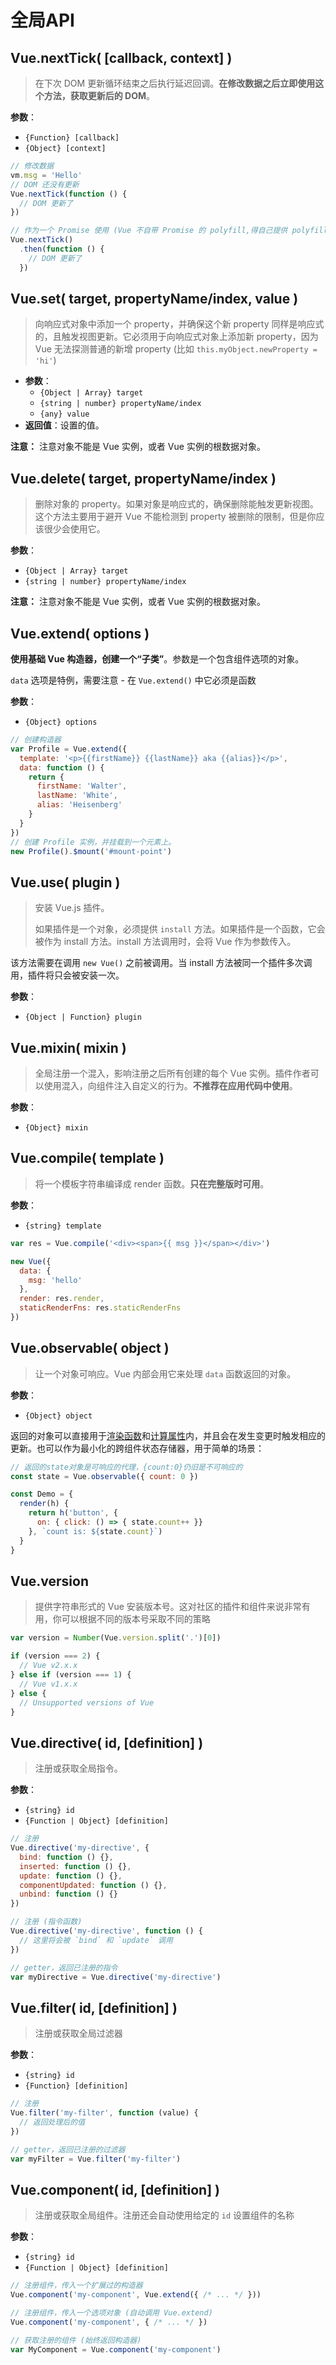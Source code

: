 # 全局API

## Vue.nextTick( [callback, context\] )

> 在下次 DOM 更新循环结束之后执行延迟回调。**在修改数据之后立即使用这个方法，获取更新后的 DOM**。

**参数**：

- `{Function} [callback]`
- `{Object} [context]`

```javascript
// 修改数据
vm.msg = 'Hello'
// DOM 还没有更新
Vue.nextTick(function () {
  // DOM 更新了
})

// 作为一个 Promise 使用 (Vue 不自带 Promise 的 polyfill,得自己提供 polyfill)
Vue.nextTick()
  .then(function () {
    // DOM 更新了
  })
```

## Vue.set( target, propertyName/index, value )

> 向响应式对象中添加一个 property，并确保这个新 property 同样是响应式的，且触发视图更新。它必须用于向响应式对象上添加新 property，因为 Vue 无法探测普通的新增 property (比如 `this.myObject.newProperty = 'hi'`)

- **参数**：
  - `{Object | Array} target`
  - `{string | number} propertyName/index`
  - `{any} value`
- **返回值**：设置的值。

**注意：** 注意对象不能是 Vue 实例，或者 Vue 实例的根数据对象。

## Vue.delete( target, propertyName/index )

> 删除对象的 property。如果对象是响应式的，确保删除能触发更新视图。这个方法主要用于避开 Vue 不能检测到 property 被删除的限制，但是你应该很少会使用它。

**参数**：

- `{Object | Array} target`
- `{string | number} propertyName/index`

**注意：** 注意对象不能是 Vue 实例，或者 Vue 实例的根数据对象。

## Vue.extend( options )

**使用基础 Vue 构造器，创建一个“子类”**。参数是一个包含组件选项的对象。

`data` 选项是特例，需要注意 - 在 `Vue.extend()` 中它必须是函数

**参数**：

- `{Object} options`

```javascript
// 创建构造器
var Profile = Vue.extend({
  template: '<p>{{firstName}} {{lastName}} aka {{alias}}</p>',
  data: function () {
    return {
      firstName: 'Walter',
      lastName: 'White',
      alias: 'Heisenberg'
    }
  }
})
// 创建 Profile 实例，并挂载到一个元素上。
new Profile().$mount('#mount-point')
```

## Vue.use( plugin )

> 安装 Vue.js 插件。
>
> 如果插件是一个对象，必须提供 `install` 方法。如果插件是一个函数，它会被作为 install 方法。install 方法调用时，会将 Vue 作为参数传入。

该方法需要在调用 `new Vue()` 之前被调用。当 install 方法被同一个插件多次调用，插件将只会被安装一次。

**参数**：

- `{Object | Function} plugin`

## Vue.mixin( mixin )

> 全局注册一个混入，影响注册之后所有创建的每个 Vue 实例。插件作者可以使用混入，向组件注入自定义的行为。**不推荐在应用代码中使用**。

**参数**：

- `{Object} mixin`

## Vue.compile( template )

> 将一个模板字符串编译成 render 函数。**只在完整版时可用**。

**参数**：

- `{string} template`

```javascript
var res = Vue.compile('<div><span>{{ msg }}</span></div>')

new Vue({
  data: {
    msg: 'hello'
  },
  render: res.render,
  staticRenderFns: res.staticRenderFns
})

```

## Vue.observable( object )

> 让一个对象可响应。Vue 内部会用它来处理 `data` 函数返回的对象。

**参数**：

- `{Object} object`

返回的对象可以直接用于[渲染函数](https://cn.vuejs.org/v2/guide/render-function.html)和[计算属性](https://cn.vuejs.org/v2/guide/computed.html)内，并且会在发生变更时触发相应的更新。也可以作为最小化的跨组件状态存储器，用于简单的场景：

```javascript
// 返回的state对象是可响应的代理，{count:0}仍旧是不可响应的
const state = Vue.observable({ count: 0 })

const Demo = {
  render(h) {
    return h('button', {
      on: { click: () => { state.count++ }}
    }, `count is: ${state.count}`)
  }
}
```

## Vue.version

> 提供字符串形式的 Vue 安装版本号。这对社区的插件和组件来说非常有用，你可以根据不同的版本号采取不同的策略

```javascript
var version = Number(Vue.version.split('.')[0])

if (version === 2) {
  // Vue v2.x.x
} else if (version === 1) {
  // Vue v1.x.x
} else {
  // Unsupported versions of Vue
}
```



## Vue.directive( id, [definition] )

> 注册或获取全局指令。

**参数**：

- `{string} id`
- `{Function | Object} [definition]`

```javascript
// 注册
Vue.directive('my-directive', {
  bind: function () {},
  inserted: function () {},
  update: function () {},
  componentUpdated: function () {},
  unbind: function () {}
})

// 注册 (指令函数)
Vue.directive('my-directive', function () {
  // 这里将会被 `bind` 和 `update` 调用
})

// getter，返回已注册的指令
var myDirective = Vue.directive('my-directive')
```

## Vue.filter( id, [definition] )

> 注册或获取全局过滤器

**参数**：

- `{string} id`
- `{Function} [definition]`

```javascript
// 注册
Vue.filter('my-filter', function (value) {
  // 返回处理后的值
})

// getter，返回已注册的过滤器
var myFilter = Vue.filter('my-filter')
```

## Vue.component( id, [definition] )

> 注册或获取全局组件。注册还会自动使用给定的 `id` 设置组件的名称

**参数**：

- `{string} id`
- `{Function | Object} [definition]`

```javascript
// 注册组件，传入一个扩展过的构造器
Vue.component('my-component', Vue.extend({ /* ... */ }))

// 注册组件，传入一个选项对象 (自动调用 Vue.extend)
Vue.component('my-component', { /* ... */ })

// 获取注册的组件 (始终返回构造器)
var MyComponent = Vue.component('my-component')
```


